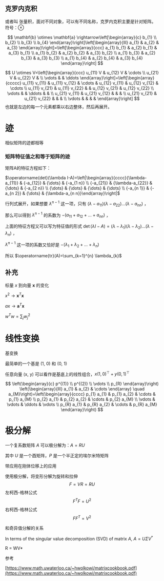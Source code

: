 ## 克罗内克积

或者叫 张量积，面对不同对象，可以有不同名称，克罗内克积主要是针对矩阵。符号：$\otimes$


$$
\mathbf{b} \otimes \mathbf{a} \rightarrow\left[\begin{array}{c}
b_{1} \\
b_{2} \\
b_{3} \\
b_{4}
\end{array}\right]\left[\begin{array}{lll}
a_{1} & a_{2} & a_{3}
\end{array}\right]=\left[\begin{array}{ccc}
a_{1} b_{1} & a_{2} b_{1} & a_{3} b_{1} \\
a_{1} b_{2} & a_{2} b_{2} & a_{3} b_{2} \\
a_{1} b_{3} & a_{2} b_{3} & a_{3} b_{3} \\
a_{1} b_{4} & a_{2} b_{4} & a_{3} b_{4}
\end{array}\right]
$$

$$
U \otimes V=\left[\begin{array}{ccc}
u_{11} V & u_{12} V & \cdots \\
u_{21} V & u_{22} V & \\
\vdots & & \ddots
\end{array}\right]=\left[\begin{array}{ccccc}
u_{11} v_{11} & u_{11} v_{12} & \cdots & u_{12} v_{11} & u_{12} v_{12} & \cdots \\
u_{11} v_{21} & u_{11} v_{22} & & u_{12} v_{21} & u_{12} v_{22} \\
\vdots & & \ddots & & \\
u_{21} v_{11} & u_{21} v_{12} & & & \\
u_{21} v_{21} & u_{21} v_{22} & & & \\
\vdots & & & &
\end{array}\right]
$$
也就是左边的每一个元素都乘以右边整体，然后再展开。





# 迹

相似矩阵的迹都相等



### 矩阵特征值之和等于矩阵的迹

矩阵A的特征方程如下：

$\operatorname{det}(\lambda I-A)=\left|\begin{array}{cccc}{\lambda-a_{11}} & {-a_{12}} & {\dots} & {-a_{1 n}} \\ {-a_{21}} & {\lambda-a_{22}} & {\dots} & {-a_{2 n}} \\ {\dots} & {\dots} & {\dots} & {\dots} \\ {-a_{n 1}} & {-a_{n 2}} & {\dots} & {\lambda-a_{n n}}\end{array}\right|$

行列式展开，如果想要 $\lambda^{n-1}$ 这一项，只有 $\left(\lambda-a_{11}\right)\left(\lambda-a_{22}\right) \ldots\left(\lambda-a_{n n}\right)$ ，

那么可以得到 $\lambda^{n-1}$ 的系数为 $-\left(a_{11}+a_{12}+\ldots+a_{n n}\right)$ ，

上面的特征方程又可以写为特征值的形式 $\operatorname{det}(\lambda I-A)=\left(\lambda-\lambda_{1}\right)\left(\lambda-\lambda_{2}\right) \ldots\left(\lambda-\lambda_{n}\right)$ ，

$\lambda^{n-1}$ 这一项的系数又恰好是 $-\left(\lambda_{1}+\lambda_{2}+\ldots+\lambda_{n}\right)$ 

所以 $\operatorname{tr}(A)=\sum_{k=1}^{n} \lambda_{k}$







## 补充

标量 $x$ 到向量 $\boldsymbol{x}$ 的变化

$x^2 \longrightarrow \boldsymbol{x}^T\boldsymbol{x}$ 

$ax \longrightarrow \boldsymbol{a}^T\boldsymbol{x}$ 

$w^Tw = \sum_j w_j^2$







# 线性变换



基变换

最简单的一个基是 (1, 0) 和 (0, 1)

任意向量 (x, y) 可以看作是基底上的线性组合，$x(1,0)^{\top}+y(0,1)^{\top}$




$$
\left(\begin{array}{c}
p^{(1)} \\
p^{(2)} \\
\vdots \\
p_{R}
\end{array}\right)
\left(\begin{array}{lll}
a_{1} & a_{2} & \cdots
\end{array} \quad a_{M}\right)=\left(\begin{array}{cccc}
p_{1} a_{1} & p_{1} a_{2} & \cdots & p_{1} a_{M} \\
p_{2} a_{1} & p_{2} a_{2} & \cdots & p_{2} a_{M} \\
\vdots & \vdots & \ddots & \vdots \\
p_{R} a_{1} & p_{R} a_{2} & \cdots & p_{R} a_{M}
\end{array}\right)
$$



# 极分解







一个复系数矩阵 $A$ 可以极分解为：$A = R U$

其中 $U$ 是一个酉矩阵，$P$ 是一个半正定的埃尔米特矩阵



带应用在刚体位移上的应用





使用极分解，将变形分解为旋转和拉伸
$$
F = V R = R U
$$
左柯西-格林公式
$$
F^T F= U^2
$$
右柯西-格林公式
$$
F F^T = V^2
$$



和奇异值分解的关系



In terms of the singular value decomposition (SVD) of matrix $A$, $A = U \Sigma V^*$



R = WV*









参考

[https://www.math.uwaterloo.ca/~hwolkowi/matrixcookbook.pdf](https://www.math.uwaterloo.ca/~hwolkowi/matrixcookbook.pdf)